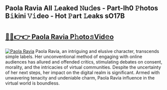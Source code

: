 ## Paola Ravia All 𝙻eaked 𝙽u𝚍es - Part-Ih0 𝙿hotos B𝚒kini 𝚅𝚒deo - Hot 𝙿art 𝙻eaks sO17B

# <h2><a href="http://ld0ikf.urlbe.top/?page=Paola+Ravia">🔗🔗👉👉 Paola Ravia P𝚑oto𝚜Vid𝚎o</a></h2>

[![Paola Ravia](https://i.imgur.com/eBuTRDB.gif)](http://ld0ikf.urlbe.top/?page=Paola+Ravia)
Paola Ravia, an intriguing and elusive character, transcends simple labels. Her unconventional method of engaging with online audiences has allured and offended critics, stimulating debates on consent, morality, and the intricacies of virtual communities. Despite the uncertainty of her next steps, her impact on the digital realm is significant. Armed with unwavering tenacity and undeniable charm, Paola Ravia influence in the virtual world is boundless.
